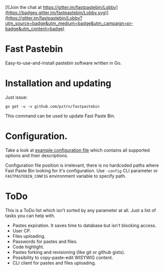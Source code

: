 [![Join the chat at https://gitter.im/fastpastebin/Lobby](https://badges.gitter.im/fastpastebin/Lobby.svg)](https://gitter.im/fastpastebin/Lobby?utm_source=badge&utm_medium=badge&utm_campaign=pr-badge&utm_content=badge)

# Fast Pastebin

Easy-to-use-and-install pastebin software written in Go.

# Installation and updating

Just issue:

```
go get -u -v github.com/pztrn/fastpastebin
```

This command can be used to update Fast Paste Bin.

# Configuration.

Take a look at [example configuration file](examples/fastpastebin.yaml.dist)
which contains all supported options and their descriptions.

Configuration file position is irrelevant, there is no hardcoded paths where
Fast Paste Bin looking for it's configuration. Use ``-config`` CLI parameter
or ``FASTPASTEBIN_CONFIG`` environment variable to specify path.

# ToDo

This is a ToDo list which isn't sorted by any parameter at all. Just a list
of tasks you can help with.

* Pastes expiration. It saves time to database but isn't blocking access.
* User CP.
* Files uploading.
* Passwords for pastes and files.
* Code highlight.
* Pastes forking and revisioning (like git or github gists).
* Possibility to copy-paste-edit WISYWIG content.
* CLI client for pastes and files uploading.